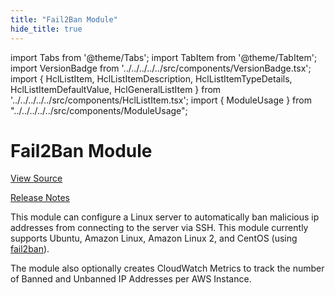 ```yaml
---
title: "Fail2Ban Module"
hide_title: true
---
```


import Tabs from '@theme/Tabs';
import TabItem from '@theme/TabItem';
import VersionBadge from '../../../../../src/components/VersionBadge.tsx';
import { HclListItem, HclListItemDescription, HclListItemTypeDetails, HclListItemDefaultValue, HclGeneralListItem } from '../../../../../src/components/HclListItem.tsx';
import { ModuleUsage } from "../../../../../src/components/ModuleUsage";

<VersionBadge repoTitle="Security Modules" version="0.70.1" lastModifiedVersion="0.65.9"/>

# Fail2Ban Module

<a href="https://github.com/gruntwork-io/terraform-aws-security/tree/v0.70.1/modules/fail2ban" className="link-button" title="View the source code for this module in GitHub.">View Source</a>

<a href="https://github.com/gruntwork-io/terraform-aws-security/releases/tag/v0.65.9" className="link-button" title="Release notes for only versions which impacted this module.">Release Notes</a>

This module can configure a Linux server to automatically ban malicious ip addresses from connecting to the server
via SSH. This module currently supports Ubuntu, Amazon Linux, Amazon Linux 2, and CentOS (using
[fail2ban](https://www.fail2ban.org)).

The module also optionally creates CloudWatch Metrics to track the number of Banned and Unbanned IP Addresses per AWS
Instance.


<!-- ##DOCS-SOURCER-START
{
  "originalSources": [
    "https://github.com/gruntwork-io/terraform-aws-security/tree/v0.70.1/modules/fail2ban/readme.md",
    "https://github.com/gruntwork-io/terraform-aws-security/tree/v0.70.1/modules/fail2ban/variables.tf",
    "https://github.com/gruntwork-io/terraform-aws-security/tree/v0.70.1/modules/fail2ban/outputs.tf"
  ],
  "sourcePlugin": "module-catalog-api",
  "hash": "ed53dac112acd0562ff34e874fd1a3dc"
}
##DOCS-SOURCER-END -->
